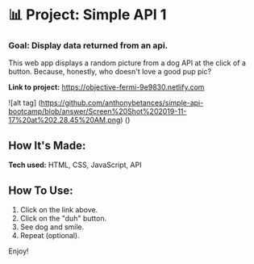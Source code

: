# 📊 Project: Simple API 1

### Goal: Display data returned from an api.

This web app displays a random picture from a dog API at the click of a button.  Because, honestly, who doesn't love a good pup pic?

**Link to project:** https://objective-fermi-9e9830.netlify.com

![alt tag] (https://github.com/anthonybetances/simple-api-bootcamp/blob/answer/Screen%20Shot%202019-11-17%20at%202.28.45%20AM.png) ()

## How It's Made:
**Tech used:** HTML, CSS, JavaScript, API

## How To Use:
  1. Click on the link above.
  2. Click on the "duh" button.
  3. See dog and smile.
  4. Repeat (optional).
  
  Enjoy!
